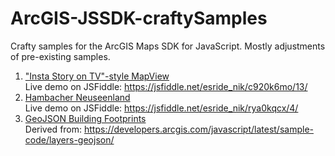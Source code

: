 # ArcGIS-JSSDK-craftySamples
Crafty samples for the ArcGIS Maps SDK for JavaScript. Mostly adjustments of pre-existing samples.

1. ["Insta Story on TV"-style MapView](./instaStoryOnTvStyleMapView)<br/>
   Live demo on JSFiddle: https://jsfiddle.net/esride_nik/c920k6mo/13/
2. [Hambacher Neuseenland](./hambacherNeuseenland)<br/>
   Live demo on JSFiddle: https://jsfiddle.net/esride_nik/rya0kqcx/4/
3. [GeoJSON Building Footprints](./geoJsonBuildingFootprints/)<br/>
   Derived from: https://developers.arcgis.com/javascript/latest/sample-code/layers-geojson/